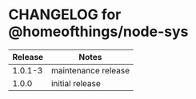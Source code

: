 # CHANGELOG for @homeofthings/node-sys

| Release | Notes               |
| ------- | ------------------- |
| 1.0.1-3 | maintenance release |
| 1.0.0   | initial release     |
